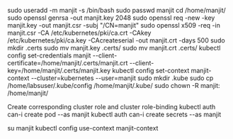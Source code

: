 sudo useradd -m manjit -s /bin/bash
sudo passwd manjit
cd /home/manjit/
sudo openssl genrsa -out manjit.key 2048
sudo openssl req -new -key manjit.key -out manjit.csr -subj "/CN=manjit"
sudo openssl x509 -req -in manjit.csr -CA /etc/kubernetes/pki/ca.crt -CAkey /etc/kubernetes/pki/ca.key -CAcreateserial -out manjit.crt -days 500
sudo mkdir .certs
sudo mv manjit.key .certs/
sudo mv manjit.crt .certs/
kubectl config set-credentials manjit --client-certificate=/home/manjit/.certs/manjit.crt --client-key=/home/manjit/.certs/manjit.key
kubectl config set-context manjit-context --cluster=kubernetes --user=manjit
sudo mkdir .kube
sudo cp /home/labsuser/.kube/config /home/manjit/.kube/
sudo chown -R manjit: /home/manjit/

Create corresponding cluster role and cluster role-binding
kubectl auth can-i create pod --as manjit
kubectl auth can-i create secrets --as manjit

su manjit
kubectl config use-context manjit-context

